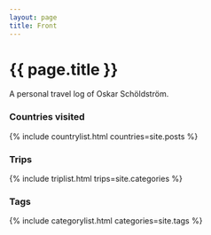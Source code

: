```yaml
---
layout: page
title: Front
---
```

{{ page.title }}
================

A personal travel log of Oskar Schöldström.

### Countries visited

{% include countrylist.html countries=site.posts %}

### Trips

{% include triplist.html trips=site.categories %}

### Tags

{% include categorylist.html categories=site.tags %}

